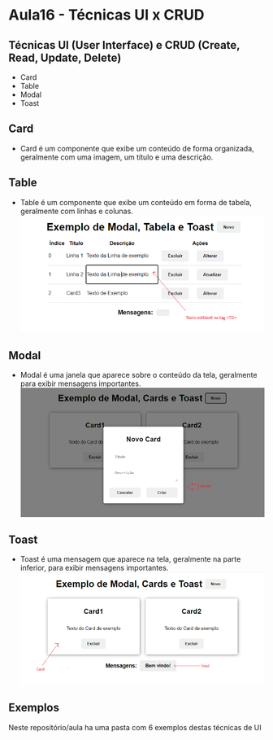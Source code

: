 # Aula16 - Técnicas UI x CRUD
## Técnicas UI (User Interface) e CRUD (Create, Read, Update, Delete)

- Card
- <TR> Table
- Modal
- Toast

## Card
- Card é um componente que exibe um conteúdo de forma organizada, geralmente com uma imagem, um título e uma descrição.

## <TR> Table
- Table é um componente que exibe um conteúdo em forma de tabela, geralmente com linhas e colunas.
![Exemplo de Modal](./tabela.png)
## Modal
- Modal é uma janela que aparece sobre o conteúdo da tela, geralmente para exibir mensagens importantes.
![Exemplo de Modal](./modal.png)

## Toast
- Toast é uma mensagem que aparece na tela, geralmente na parte inferior, para exibir mensagens importantes.
![Exemplo de Card e Toast](./card.png)

## Exemplos
Neste repositório/aula ha uma pasta com 6 exemplos destas técnicas de UI

